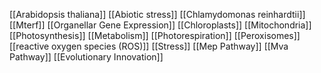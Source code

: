 [[Arabidopsis thaliana]]
[[Abiotic stress]]
[[Chlamydomonas reinhardtii]]
[[Mterf]]
[[Organellar Gene Expression]]
[[Chloroplasts]]
[[Mitochondria]]
[[Photosynthesis]]
[[Metabolism]]
[[Photorespiration]]
[[Peroxisomes]]
[[reactive oxygen species (ROS)]]
[[Stress]]
[[Mep Pathway]]
[[Mva Pathway]]
[[Evolutionary Innovation]]
